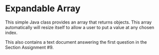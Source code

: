 # Expandable Array

This simple Java class provides an array that returns objects. This array automatically will resize itself to allow a user to put a value at any chosen index.

This also contains a text document answering the first question in the Section Assignment #9.